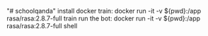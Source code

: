 "# schoolqanda" 
install docker
train: docker run -it -v ${pwd}:/app rasa/rasa:2.8.7-full train
run the bot: docker run -it -v ${pwd}:/app rasa/rasa:2.8.7-full shell
